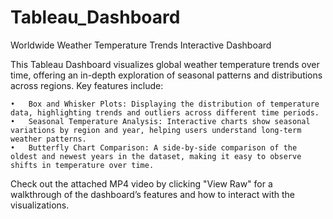# Tableau_Dashboard

Worldwide Weather Temperature Trends Interactive Dashboard

This Tableau Dashboard visualizes global weather temperature trends over time, offering an in-depth exploration of seasonal patterns and distributions across regions. Key features include:

	•	Box and Whisker Plots: Displaying the distribution of temperature data, highlighting trends and outliers across different time periods.
	•	Seasonal Temperature Analysis: Interactive charts show seasonal variations by region and year, helping users understand long-term weather patterns.
	•	Butterfly Chart Comparison: A side-by-side comparison of the oldest and newest years in the dataset, making it easy to observe shifts in temperature over time.

Check out the attached MP4 video by clicking "View Raw" for a walkthrough of the dashboard’s features and how to interact with the visualizations.
